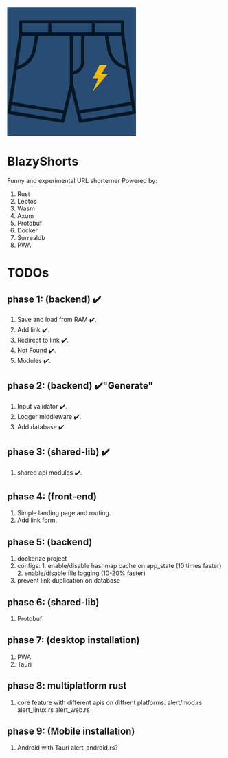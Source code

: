 
<img src="./shorts.png" height=300 width=300>

# BlazyShorts

Funny and experimental URL shorterner Powered by:
1. Rust
2. Leptos
3. Wasm
4. Axum
5. Protobuf
6. Docker
7. Surrealdb 
8. PWA

# TODOs
## phase 1: (backend) :heavy_check_mark: 
  1. Save and load from RAM :heavy_check_mark:.
  2. Add link :heavy_check_mark:.
  3. Redirect to link :heavy_check_mark:.
  4. Not Found :heavy_check_mark:.
  5. Modules :heavy_check_mark:.

## phase 2: (backend) :heavy_check_mark:"Generate"
  1. Input validator :heavy_check_mark:.
  2. Logger middleware :heavy_check_mark:.
  3. Add database :heavy_check_mark:.

## phase 3: (shared-lib) :heavy_check_mark:
  1. shared api modules :heavy_check_mark:.

## phase 4: (front-end) 
  1. Simple landing page and routing.
  2. Add link form.

## phase 5: (backend)
  1. dockerize project
  2. configs:
    1. enable/disable hashmap cache on app_state (10 times faster)
    2. enable/disable file logging (10-20% faster)
  3. prevent link duplication on database

## phase 6: (shared-lib)
  1. Protobuf

## phase 7: (desktop installation)
  1. PWA
  2. Tauri

## phase 8: multiplatform rust
  1. core feature with different apis on diffrent platforms:
    alert/mod.rs
      alert_linux.rs
      alert_web.rs


## phase 9: (Mobile installation)
  1. Android with Tauri
    alert_android.rs?
